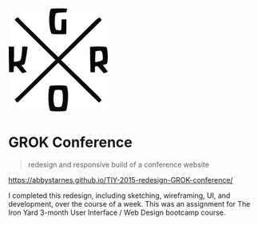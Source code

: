 ![GROK Conference. logo](img/groklogoSM.png)

# GROK Conference
> redesign and responsive build of a conference website

https://abbystarnes.github.io/TIY-2015-redesign-GROK-conference/

I completed this redesign, including sketching, wireframing, UI, and development, over the course of a week.
This was an assignment for The Iron Yard 3-month User Interface / Web Design bootcamp course.
